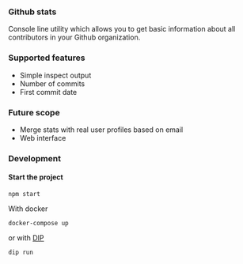 ### Github stats

Console line utility which allows you to get basic information about all contributors in your Github organization.


### Supported features

- Simple inspect output
- Number of commits
- First commit date


### Future scope

- Merge stats with real user profiles based on email
- Web interface


### Development

#### Start the project

```
npm start
```

With docker

```
docker-compose up
```

or with [DIP](https://github.com/bibendi/dip)

```
dip run
```